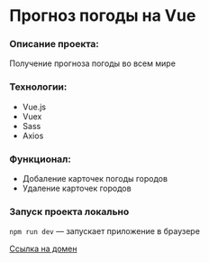 # Прогноз погоды на Vue

### Описание проекта:

Получение прогноза погоды во всем мире

### Технологии:

- Vue.js
- Vuex
- Sass
- Axios

### Функционал:

- Добаление карточек погоды городов
- Удаление карточек городов

### Запуск проекта локально

`npm run dev` — запускает приложение в браузере

[Ссылка на домен](https://sergynya174.github.io/weather-vue/)
